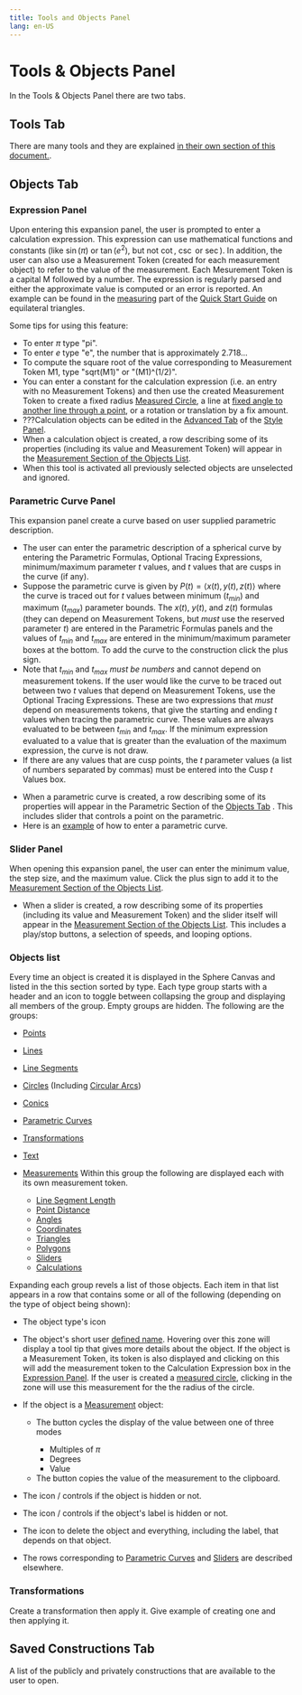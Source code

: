 ```yaml
---
title: Tools and Objects Panel
lang: en-US
---
```


# Tools & Objects Panel

In the Tools & Objects Panel there are two tabs.

## Tools Tab <icon-base notInline iconName="toolsTab"> </icon-base>

There are many tools and they are explained [in their own section of this document.](/tools/edit.html).

## Objects Tab <icon-base notInline iconName="objectsTab"> </icon-base>

### Expression Panel

Upon entering this expansion panel, the user is prompted to enter a calculation expression. This expression can use mathematical functions and constants (like $\sin(\pi)$ or $\tan(e^2)$, but not $\cot$, $\csc$ or $\sec$). In addition, the user can also use a Measurement Token (created for each measurement object) to refer to the value of the measurement. Each Mesurement Token is a capital M followed by a number. The expression is regularly parsed and either the approximate value is computed or an error is reported. An example can be found in the [measuring](/quickstart/measure.html#_3-use-the-calculation-row) part of the [Quick Start Guide](/quickstart/) on equilateral triangles.

<!-- Do I need a second example?
Here is a second example verifies that for a right triangle $ABC$ with right angle at side lengths $a$, $b:

- Clear the sphere by selecting the New Option on the blah blah menu.
- Create a circle using the [Circle Tool](/tools/basic.html#circle).
- Measure the distance between the center point of the circle and the point on the circle using the [Distance Tool](/tools/measurement.html#distance). Notice that a new row in the [Measurement Section of the Objects List](/userguide/toolsobjectspanel.html#objects-list). is created and that the Measurement Token M1 is displayed. -->

Some tips for using this feature:

- To enter $\pi$ type "pi".
- To enter $e$ type "e", the number that is approximately $2.718...$
- To compute the square root of the value corresponding to Measurement Token M1, type "sqrt(M1)" or "(M1)^(1/2)".
- You can enter a constant for the calculation expression (i.e. an entry with no Measurement Tokens) and then use the created Measurement Token to create a fixed radius [Measured Circle](/tools/measuredobject.html#measured-circle), a line at [fixed angle to another line through a point](/tools/measuredobject.html#measured-angle-line), or a rotation or translation by a fix amount.
- ???Calculation objects can be edited in the [Advanced Tab](/userguide/stylepanel.html#advanced-tab) of the [Style Panel](/userguide/stylepanel.html).
- When a calculation object <icon-base iconName="calculationObject" /> is created, a row describing some of its properties (including its value and Measurement Token) will appear in the [Measurement Section of the Objects List](/userguide/toolsobjectspanel.html#objects-list).
- When this tool is activated all previously selected objects are unselected and ignored.

### Parametric Curve Panel

This expansion panel create a curve based on user supplied parametric description.

- The user can enter the parametric description of a spherical curve by entering the Parametric Formulas, Optional Tracing Expressions, minimum/maximum parameter $t$ values, and $t$ values that are cusps in the curve (if any).
- Suppose the parametric curve is given by $P(t) = \langle x(t), y(t), z(t)\rangle$ where the curve is traced out for $t$ values between minimum ($t_{min}$) and maximum ($t_{max}$) parameter bounds. The $x(t)$, $y(t)$, and $z(t)$ formulas (they can depend on Measurement Tokens, but _must_ use the reserved parameter $t$) are entered in the Parametric Formulas panels and the values of $t_{min}$ and $t_{max}$ are entered in the minimum/maximum parameter boxes at the bottom. To add the curve to the construction click the plus sign.
- Note that $t_{min}$ and $t_{max}$ _must be numbers_ and cannot depend on measurement tokens. If the user would like the curve to be traced out between two $t$ values that depend on Measurement Tokens, use the Optional Tracing Expressions. These are two expressions that _must_ depend on measurements tokens, that give the starting and ending $t$ values when tracing the parametric curve. These values are always evaluated to be between $t_{min}$ and $t_{max}$. If the minimum expression evaluated to a value that is greater than the evaluation of the maximum expression, the curve is not draw.
- If there are any values that are cusp points, the $t$ parameter values (a list of numbers separated by commas) must be entered into the Cusp $t$ Values box.

<!--- If the $z(t)$ argument is missing it is assumed that $z(t) = \sqrt{1- (x(t)^2 + y(t)^2)}$.
- The curve can be open or closed. Closed means the curve drawn so as to connect $P(t_{min})$ and $P(t_{max})$. Although if $P(t_{min}) = P(t_{max})$ and this is a cusp point, it may be better to have this drawn as open curve.
- When drawn the curve is scaled so $||P(t)|| =1$ for all $t$.
- An optional parameter sets the number of points used to sample the curve. A larger number will be drawn in more detail, but may slow the app. The default is ????.
- A parametric curve can be edited in the Advanced Tab of the Style Panel.-->

- When a parametric curve is created, a row describing some of its properties will appear in the Parametric Section of the [Objects Tab](/userguide/#objects-tab) <icon-base  iconName="objectsTab"> </icon-base>. This includes slider that controls a point on the parametric.
- Here is an [example](/tools/exampleparametric) of how to enter a parametric curve.

### Slider Panel

When opening this expansion panel, the user can enter the minimum value, the step size, and the maximum value. Click the plus sign to add it to the [Measurement Section of the Objects List](/userguide/toolsobjectspanel.html#objects-list).

<!--- The lower bound, upper bound, step size, animation options (on, loop or reflect) can be edited in the [Advanced Tab](/userguide/stylepanel.html#advanced-tab) of the [Style Panel](/userguide/stylepanel.html).-->

- When a slider is created, a row describing some of its properties (including its value and Measurement Token) and the slider itself will appear in the [Measurement Section of the Objects List](/userguide/toolsobjectspanel.html#objects-list). This includes a play/stop buttons, a selection of speeds, and looping options.

### Objects list

Every time an object is created it is displayed in the Sphere Canvas and listed in the this section sorted by type. Each type group starts with a header and an icon to toggle between collapsing the group and displaying all members of the group. Empty groups are hidden. The following are the groups:

- [Points](/tools/basic.html#point)
- [Lines](/tools/basic.html#line)
- [Line Segments](/tools/basic.html#line-segment)
- [Circles](/tools/basic.html#circle) (Including [Circular Arcs](/tools/advanced.html#circular-arc))
- [Conics](/tools/conic.html)
- [Parametric Curves](/userguide/toolsobjectspanel.html#parametric-curve-panel)
- [Transformations](/tools/transformation.html)
- [Text](/tools/basic.html#text)
- [Measurements](/tools/measurement.html) Within this group the following are displayed each with its own measurement token.

  - [Line Segment Length](tools/measurement.html#length)
  - [Point Distance](tools/measurement.html#distance)
  - [Angles](/tools/measurement.html#angle)
  - [Coordinates](/tools/measurement.html#coordinates)
  - [Triangles](/tools/measurement.html#triangle)
  - [Polygons](/tools/measurement.html#polygon)
  - [Sliders](/userguide/toolsobjectspanel.html#slider-panel)
  - [Calculations](/userguide/toolsobjectspanel.html#expression-panel)

Expanding each group revels a list of those objects. Each item in that list appears in a row that contains some or all of the following (depending on the type of object being shown):

- The object type's icon
- The object's short user [defined name](/userguide/stylepanel.html#name). Hovering over this zone will display a tool tip that gives more details about the object. If the object is a Measurement Token, its token is also displayed and clicking on this will add the measurement token to the Calculation Expression box in the [Expression Panel](/userguide/toolsobjectspanel.html#expression-panel). If the user is created a [measured circle](/tools/measuredobject.html#measured-circle), clicking in the zone will use this measurement for the the radius of the circle.
- If the object is a [Measurement](/tools/measurement.html) object:
  - The button <icon-base iconSize ="20" iconName="cycleNodeValueDisplayMode"/> cycles the display of the value between one of three modes
    - Multiples of $\pi$
    - Degrees
    - Value
  - The button <icon-base iconSize ="20" iconName="copyToClipboard"/> copies the value of the measurement to the clipboard.
- The icon <icon-base iconSize ="20" iconName="showNode"/>/<icon-base  iconSize ="20" iconName="hideNode"/> controls if the object is hidden or not.
- The icon <icon-base iconSize ="20" iconName="showNodeLabel"/>/<icon-base iconSize ="20" iconName="hideNodeLabel"/> controls if the object's label is hidden or not.
- The icon <icon-base  iconSize ="20" iconName="deleteNode"/> to delete the object and everything, including the label, that depends on that object.

- The rows corresponding to [Parametric Curves](/userguide/toolsobjectspanel.html#parametric-curve-panel) and [Sliders](/userguide/toolsobjectspanel.html#slider-panel) are described elsewhere.

### Transformations

Create a transformation then apply it. Give example of creating one and then applying it.

## Saved Constructions Tab <icon-base notInline iconName="constructionsTab"> </icon-base>

A list of the publicly and privately constructions that are available to the user to open.
